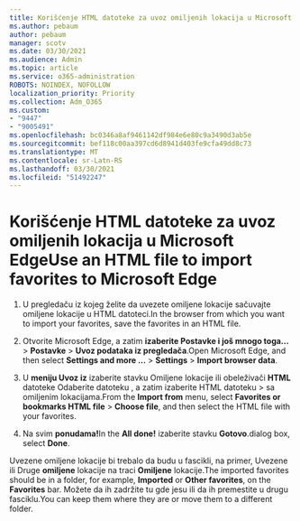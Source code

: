 ```yaml
---
title: Korišćenje HTML datoteke za uvoz omiljenih lokacija u Microsoft Edge
ms.author: pebaum
author: pebaum
manager: scotv
ms.date: 03/30/2021
ms.audience: Admin
ms.topic: article
ms.service: o365-administration
ROBOTS: NOINDEX, NOFOLLOW
localization_priority: Priority
ms.collection: Adm_O365
ms.custom:
- "9447"
- "9005491"
ms.openlocfilehash: bc0346a8af9461142df984e6e80c9a3490d3ab5e
ms.sourcegitcommit: bef118c00aa397cd6d8941d403fe9cfa49dd8c73
ms.translationtype: MT
ms.contentlocale: sr-Latn-RS
ms.lasthandoff: 03/30/2021
ms.locfileid: "51492247"
---
```

# <a name="use-an-html-file-to-import-favorites-to-microsoft-edge"></a><span data-ttu-id="daa67-102">Korišćenje HTML datoteke za uvoz omiljenih lokacija u Microsoft Edge</span><span class="sxs-lookup"><span data-stu-id="daa67-102">Use an HTML file to import favorites to Microsoft Edge</span></span>

1. <span data-ttu-id="daa67-103">U pregledaču iz kojeg želite da uvezete omiljene lokacije sačuvajte omiljene lokacije u HTML datoteci.</span><span class="sxs-lookup"><span data-stu-id="daa67-103">In the browser from which you want to import your favorites, save the favorites in an HTML file.</span></span>

1. <span data-ttu-id="daa67-104">Otvorite Microsoft Edge, a zatim **izaberite Postavke i još mnogo toga...**  >  **Postavke**  >  **Uvoz podataka iz pregledača**.</span><span class="sxs-lookup"><span data-stu-id="daa67-104">Open Microsoft Edge, and then select **Settings and more ...** > **Settings** > **Import browser data**.</span></span>

1. <span data-ttu-id="daa67-105">U **meniju Uvoz iz** izaberite stavku Omiljene lokacije ili obeleživači **HTML** datoteke Odaberite datoteku , a zatim izaberite HTML datoteku  >  sa omiljenim lokacijama.</span><span class="sxs-lookup"><span data-stu-id="daa67-105">From the **Import from** menu, select **Favorites or bookmarks HTML file** > **Choose file**, and then select the HTML file with your favorites.</span></span>

1. <span data-ttu-id="daa67-106">Na svim **ponudama!**</span><span class="sxs-lookup"><span data-stu-id="daa67-106">In the **All done!**</span></span> <span data-ttu-id="daa67-107">izaberite stavku **Gotovo**.</span><span class="sxs-lookup"><span data-stu-id="daa67-107">dialog box, select **Done**.</span></span>

<span data-ttu-id="daa67-108">Uvezene omiljene lokacije bi trebalo da  budu u fascikli, na primer, Uvezene ili Druge **omiljene** lokacije na traci **Omiljene** lokacije.</span><span class="sxs-lookup"><span data-stu-id="daa67-108">The imported favorites should be in a folder, for example, **Imported** or **Other favorites**, on the **Favorites** bar.</span></span> <span data-ttu-id="daa67-109">Možete da ih zadržite tu gde jesu ili da ih premestite u drugu fasciklu.</span><span class="sxs-lookup"><span data-stu-id="daa67-109">You can keep them where they are or move them to a different folder.</span></span>
